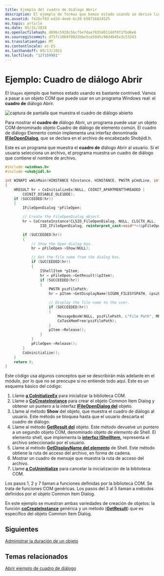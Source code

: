 ```yaml
---
title: Ejemplo del cuadro de diálogo Abrir
description: El ejemplo de formas que hemos estado usando se deriva ligeramente. Vamos a pasar a un objeto COM que puede usar en un programa Windows el cuadro de diálogo Abrir.
ms.assetid: f426cf83-ed24-4eeb-bc28-b5871b824525
ms.topic: article
ms.date: 05/31/2018
ms.openlocfilehash: d896c5928c5bcf5e7dae7835d011ddf0f1fbd6e6
ms.sourcegitcommit: d75fc10b9f0825bbe5ce5045c90d4045e3c53243
ms.translationtype: MT
ms.contentlocale: es-ES
ms.lasthandoff: 09/13/2021
ms.locfileid: "127159981"
---
```

# <a name="example-the-open-dialog-box"></a>Ejemplo: Cuadro de diálogo Abrir

El `Shapes` ejemplo que hemos estado usando es bastante contrived. Vamos a pasar a un objeto COM que puede usar en un programa Windows real: el **cuadro de** diálogo Abrir.

![captura de pantalla que muestra el cuadro de diálogo abierto](images/fileopen01.png)

Para mostrar el **cuadro de** diálogo Abrir, un programa puede usar un objeto COM denominado objeto Cuadro de diálogo de elemento común. El cuadro de diálogo Elemento común implementa una interfaz denominada [**IFileOpenDialog**](/windows/desktop/api/shobjidl_core/nn-shobjidl_core-ifileopendialog), que se declara en el archivo de encabezado Shobjidl.h.

Este es un programa que muestra el **cuadro de** diálogo Abrir al usuario. Si el usuario selecciona un archivo, el programa muestra un cuadro de diálogo que contiene el nombre de archivo.


```C++
#include <windows.h>
#include <shobjidl.h> 

int WINAPI wWinMain(HINSTANCE hInstance, HINSTANCE, PWSTR pCmdLine, int nCmdShow)
{
    HRESULT hr = CoInitializeEx(NULL, COINIT_APARTMENTTHREADED | 
        COINIT_DISABLE_OLE1DDE);
    if (SUCCEEDED(hr))
    {
        IFileOpenDialog *pFileOpen;

        // Create the FileOpenDialog object.
        hr = CoCreateInstance(CLSID_FileOpenDialog, NULL, CLSCTX_ALL, 
                IID_IFileOpenDialog, reinterpret_cast<void**>(&pFileOpen));

        if (SUCCEEDED(hr))
        {
            // Show the Open dialog box.
            hr = pFileOpen->Show(NULL);

            // Get the file name from the dialog box.
            if (SUCCEEDED(hr))
            {
                IShellItem *pItem;
                hr = pFileOpen->GetResult(&pItem);
                if (SUCCEEDED(hr))
                {
                    PWSTR pszFilePath;
                    hr = pItem->GetDisplayName(SIGDN_FILESYSPATH, &pszFilePath);

                    // Display the file name to the user.
                    if (SUCCEEDED(hr))
                    {
                        MessageBoxW(NULL, pszFilePath, L"File Path", MB_OK);
                        CoTaskMemFree(pszFilePath);
                    }
                    pItem->Release();
                }
            }
            pFileOpen->Release();
        }
        CoUninitialize();
    }
    return 0;
}
```



Este código usa algunos conceptos que se describirán más adelante en el módulo, por lo que no se preocupe si no entiende todo aquí. Este es un esquema básico del código:

1.  Llame [**a CoInitializeEx**](/windows/desktop/api/combaseapi/nf-combaseapi-coinitializeex) para inicializar la biblioteca COM.
2.  Llame a [**CoCreateInstance**](/windows/desktop/api/combaseapi/nf-combaseapi-cocreateinstance) para crear el objeto Common Item Dialog y obtener un puntero a la interfaz [**IFileOpenDialog del**](/windows/desktop/api/shobjidl_core/nn-shobjidl_core-ifileopendialog) objeto.
3.  Llame al método **Show** del objeto, que muestra el cuadro de diálogo al usuario. Este método se bloquea hasta que el usuario descarta el cuadro de diálogo.
4.  Llame al método [**GetResult del**](/windows/desktop/api/shobjidl_core/nf-shobjidl_core-ifiledialog-getresult) objeto. Este método devuelve un puntero a un segundo objeto COM, denominado objeto *de elemento de* Shell. El elemento shell, que implementa la [**interfaz IShellItem,**](/windows/desktop/api/shobjidl_core/nn-shobjidl_core-ishellitem) representa el archivo seleccionado por el usuario.
5.  Llame al método [**GetDisplayName del elemento**](/windows/desktop/api/shobjidl_core/nf-shobjidl_core-ishellitem-getdisplayname) de Shell. Este método obtiene la ruta de acceso del archivo, en forma de cadena.
6.  Mostrar un cuadro de mensaje que muestra la ruta de acceso del archivo.
7.  Llame [**a CoUninitialize**](/windows/desktop/api/combaseapi/nf-combaseapi-couninitialize) para cancelar la inicialización de la biblioteca COM.

Los pasos 1, 2 y 7 llaman a funciones definidas por la biblioteca COM. Se trata de funciones COM genéricas. Los pasos del 3 al 5 llaman a métodos definidos por el objeto Common Item Dialog.

En este ejemplo se muestran ambas variedades de creación de objetos: la función [**coCreateInstance**](/windows/desktop/api/combaseapi/nf-combaseapi-cocreateinstance) genérica y un método ([**GetResult**](/windows/desktop/api/shobjidl_core/nf-shobjidl_core-ifiledialog-getresult)) que es específico del objeto Common Item Dialog.

## <a name="next"></a>Siguientes

[Administrar la duración de un objeto](managing-the-lifetime-of-an-object.md)

## <a name="related-topics"></a>Temas relacionados

<dl> <dt>

[Abrir ejemplo de cuadro de diálogo](open-dialog-box-sample.md)
</dt> </dl>

 

 